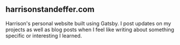 ## harrisonstandeffer.com

Harrison's personal website built using Gatsby. I post updates on my projects as well as blog posts when I feel like writing about something specific or interesting I learned.

